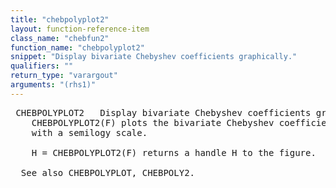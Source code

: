 ```yaml
---
title: "chebpolyplot2"
layout: function-reference-item
class_name: "chebfun2"
function_name: "chebpolyplot2"
snippet: "Display bivariate Chebyshev coefficients graphically."
qualifiers: ""
return_type: "varargout"
arguments: "(rhs1)"
---
```


<pre class="help-text"> CHEBPOLYPLOT2   Display bivariate Chebyshev coefficients graphically.
    CHEBPOLYPLOT2(F) plots the bivariate Chebyshev coefficients in a stem3 plot
    with a semilogy scale.
 
    H = CHEBPOLYPLOT2(F) returns a handle H to the figure.
 
  See also CHEBPOLYPLOT, CHEBPOLY2.
</pre>